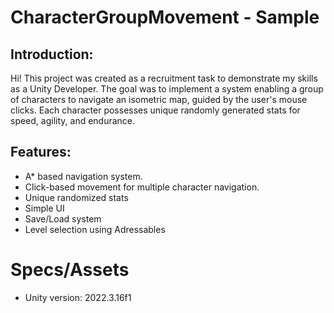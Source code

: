 # CharacterGroupMovement - Sample

## Introduction:
Hi! This project was created as a recruitment task to demonstrate my skills as a Unity Developer. The goal was to implement a system enabling a group of characters to navigate an isometric map, guided by the user's mouse clicks. Each character possesses unique randomly generated stats for speed, agility, and endurance.

## Features:
- A* based navigation system.
- Click-based movement for multiple character navigation.
- Unique randomized stats
- Simple UI
- Save/Load system
- Level selection using Adressables

# Specs/Assets

- Unity version: 2022.3.16f1
